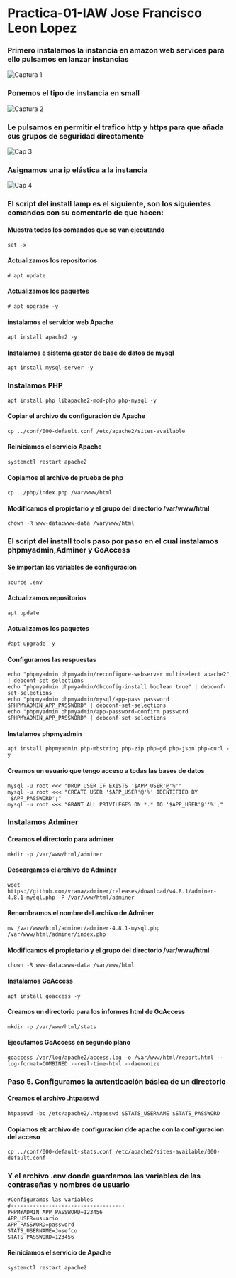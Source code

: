 # Practica-01-IAW Jose Francisco Leon Lopez

### Primero instalamos la instancia en amazon web services para ello pulsamos en lanzar instancias
![Captura 1](https://github.com/JoseFco04/practica-01-IAW/assets/145347148/d0429595-4975-4a76-a2bd-9244a6a673cc)

### Ponemos el tipo de instancia en small
![Captura 2](https://github.com/JoseFco04/practica-01-IAW/assets/145347148/f06ac2b4-85fa-4d7c-962c-dce9793916f1)

### Le pulsamos en permitir el trafico http y https para que añada sus grupos de seguridad directamente
![Cap 3](https://github.com/JoseFco04/practica-01-IAW/assets/145347148/1930e39b-2550-4f2f-85e6-027bf242ffdc)

### Asignamos una ip elástica a la instancia 
![Cap 4](https://github.com/JoseFco04/practica-01-IAW/assets/145347148/1c768fb3-d1e0-4fef-8fa6-b7f650e736b6)

### El script del install lamp es el siguiente, son los siguientes comandos con su comentario de que hacen:

#### Muestra todos los comandos que se van ejecutando
~~~
set -x
~~~
#### Actualizamos los repositorios
~~~
# apt update
~~~
#### Actualizamos los paquetes
~~~
# apt upgrade -y
~~~
#### instalamos el servidor web Apache
~~~
apt install apache2 -y
~~~
#### Instalamos e sistema gestor de base de datos de mysql
~~~
apt install mysql-server -y
~~~
### Instalamos  PHP
~~~
apt install php libapache2-mod-php php-mysql -y
~~~
#### Copiar el archivo de configuración de Apache
~~~
cp ../conf/000-default.conf /etc/apache2/sites-available
~~~
#### Reiniciamos el servicio Apache
~~~
systemctl restart apache2
~~~
#### Copiamos el archivo de prueba de php
~~~
cp ../php/index.php /var/www/html
~~~
#### Modificamos el propietario y el grupo del directorio /var/www/html
~~~
chown -R www-data:www-data /var/www/html
~~~
### El script del install tools paso por paso en el cual instalamos phpmyadmin,Adminer y GoAccess
#### Se importan las variables de configuracion
~~~
source .env
~~~
#### Actualizamos repositorios 
~~~
apt update
~~~
#### Actualizamos los paquetes 
~~~
#apt upgrade -y
~~~
#### Configuramos las respuestas
~~~
echo "phpmyadmin phpmyadmin/reconfigure-webserver multiselect apache2" | debconf-set-selections
echo "phpmyadmin phpmyadmin/dbconfig-install boolean true" | debconf-set-selections
echo "phpmyadmin phpmyadmin/mysql/app-pass password $PHPMYADMIN_APP_PASSWORD" | debconf-set-selections
echo "phpmyadmin phpmyadmin/app-password-confirm password $PHPMYADMIN_APP_PASSWORD" | debconf-set-selections
~~~
#### Instalamos phpmyadmin
~~~
apt install phpmyadmin php-mbstring php-zip php-gd php-json php-curl -y
~~~
#### Creamos un usuario que tengo acceso a todas las bases de datos 
~~~
mysql -u root <<< "DROP USER IF EXISTS '$APP_USER'@'%'"
mysql -u root <<< "CREATE USER '$APP_USER'@'%' IDENTIFIED BY '$APP_PASSWORD';"
mysql -u root <<< "GRANT ALL PRIVILEGES ON *.* TO '$APP_USER'@''%';"
~~~

### Instalamos Adminer 
#### Creamos el directorio para adminer 
~~~
mkdir -p /var/www/html/adminer
~~~
#### Descargamos el archivo de Adminer
~~~
wget https://github.com/vrana/adminer/releases/download/v4.8.1/adminer-4.8.1-mysql.php -P /var/www/html/adminer
~~~
#### Renombramos el nombre del archivo de Adminer 
~~~
mv /var/www/html/adminer/adminer-4.8.1-mysql.php /var/www/html/adminer/index.php
~~~
#### Modificamos el propietario y el grupo del directorio /var/www/html
~~~
chown -R www-data:www-data /var/www/html
~~~
#### Instalamos GoAccess
~~~
apt install goaccess -y
~~~
#### Creamos un directorio para los informes html de GoAccess
~~~
mkdir -p /var/www/html/stats 
~~~
#### Ejecutamos GoAccess en segundo plano 
~~~
goaccess /var/log/apache2/access.log -o /var/www/html/report.html --log-format=COMBINED --real-time-html --daemonize
~~~
### Paso 5. Configuramos la autenticación básica de un directorio
#### Creamos el archivo .htpasswd
~~~
htpasswd -bc /etc/apache2/.htpasswd $STATS_USERNAME $STATS_PASSWORD
~~~
#### Copiamos ek archivo de configuración dde apache con la configuracion del acceso 
~~~
cp ../conf/000-default-stats.conf /etc/apache2/sites-available/000-default.conf
~~~
### Y el archivo .env donde guardamos las variables de las contraseñas y nombres de usuario
~~~
#Configuramos las variables 
#------------------------------------
PHPMYADMIN_APP_PASSWORD=123456
APP_USER=usuario
APP_PASSWORD=password
STATS_USERNAME=Josefco
STATS_PASSWORD=123456
~~~
#### Reiniciamos el servicio de Apache 
~~~
systemctl restart apache2
~~~


